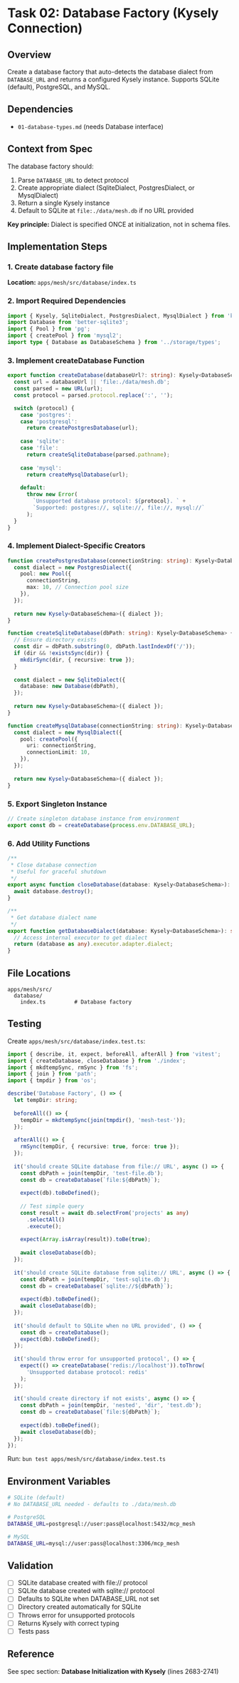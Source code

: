 # Task 02: Database Factory (Kysely Connection)

## Overview
Create a database factory that auto-detects the database dialect from `DATABASE_URL` and returns a configured Kysely instance. Supports SQLite (default), PostgreSQL, and MySQL.

## Dependencies
- `01-database-types.md` (needs Database interface)

## Context from Spec

The database factory should:
1. Parse `DATABASE_URL` to detect protocol
2. Create appropriate dialect (SqliteDialect, PostgresDialect, or MysqlDialect)
3. Return a single Kysely<Database> instance
4. Default to SQLite at `file:./data/mesh.db` if no URL provided

**Key principle:** Dialect is specified ONCE at initialization, not in schema files.

## Implementation Steps

### 1. Create database factory file

**Location:** `apps/mesh/src/database/index.ts`

### 2. Import Required Dependencies

```typescript
import { Kysely, SqliteDialect, PostgresDialect, MysqlDialect } from 'kysely';
import Database from 'better-sqlite3';
import { Pool } from 'pg';
import { createPool } from 'mysql2';
import type { Database as DatabaseSchema } from '../storage/types';
```

### 3. Implement createDatabase Function

```typescript
export function createDatabase(databaseUrl?: string): Kysely<DatabaseSchema> {
  const url = databaseUrl || 'file:./data/mesh.db';
  const parsed = new URL(url);
  const protocol = parsed.protocol.replace(':', '');

  switch (protocol) {
    case 'postgres':
    case 'postgresql':
      return createPostgresDatabase(url);
    
    case 'sqlite':
    case 'file':
      return createSqliteDatabase(parsed.pathname);
    
    case 'mysql':
      return createMysqlDatabase(url);
    
    default:
      throw new Error(
        `Unsupported database protocol: ${protocol}. ` +
        `Supported: postgres://, sqlite://, file://, mysql://`
      );
  }
}
```

### 4. Implement Dialect-Specific Creators

```typescript
function createPostgresDatabase(connectionString: string): Kysely<DatabaseSchema> {
  const dialect = new PostgresDialect({
    pool: new Pool({
      connectionString,
      max: 10, // Connection pool size
    }),
  });
  
  return new Kysely<DatabaseSchema>({ dialect });
}

function createSqliteDatabase(dbPath: string): Kysely<DatabaseSchema> {
  // Ensure directory exists
  const dir = dbPath.substring(0, dbPath.lastIndexOf('/'));
  if (dir && !existsSync(dir)) {
    mkdirSync(dir, { recursive: true });
  }
  
  const dialect = new SqliteDialect({
    database: new Database(dbPath),
  });
  
  return new Kysely<DatabaseSchema>({ dialect });
}

function createMysqlDatabase(connectionString: string): Kysely<DatabaseSchema> {
  const dialect = new MysqlDialect({
    pool: createPool({
      uri: connectionString,
      connectionLimit: 10,
    }),
  });
  
  return new Kysely<DatabaseSchema>({ dialect });
}
```

### 5. Export Singleton Instance

```typescript
// Create singleton database instance from environment
export const db = createDatabase(process.env.DATABASE_URL);
```

### 6. Add Utility Functions

```typescript
/**
 * Close database connection
 * Useful for graceful shutdown
 */
export async function closeDatabase(database: Kysely<DatabaseSchema>): Promise<void> {
  await database.destroy();
}

/**
 * Get database dialect name
 */
export function getDatabaseDialect(database: Kysely<DatabaseSchema>): string {
  // Access internal executor to get dialect
  return (database as any).executor.adapter.dialect;
}
```

## File Locations

```
apps/mesh/src/
  database/
    index.ts         # Database factory
```

## Testing

Create `apps/mesh/src/database/index.test.ts`:

```typescript
import { describe, it, expect, beforeAll, afterAll } from 'vitest';
import { createDatabase, closeDatabase } from './index';
import { mkdtempSync, rmSync } from 'fs';
import { join } from 'path';
import { tmpdir } from 'os';

describe('Database Factory', () => {
  let tempDir: string;
  
  beforeAll(() => {
    tempDir = mkdtempSync(join(tmpdir(), 'mesh-test-'));
  });
  
  afterAll(() => {
    rmSync(tempDir, { recursive: true, force: true });
  });
  
  it('should create SQLite database from file:// URL', async () => {
    const dbPath = join(tempDir, 'test-file.db');
    const db = createDatabase(`file:${dbPath}`);
    
    expect(db).toBeDefined();
    
    // Test simple query
    const result = await db.selectFrom('projects' as any)
      .selectAll()
      .execute();
    
    expect(Array.isArray(result)).toBe(true);
    
    await closeDatabase(db);
  });
  
  it('should create SQLite database from sqlite:// URL', async () => {
    const dbPath = join(tempDir, 'test-sqlite.db');
    const db = createDatabase(`sqlite://${dbPath}`);
    
    expect(db).toBeDefined();
    await closeDatabase(db);
  });
  
  it('should default to SQLite when no URL provided', () => {
    const db = createDatabase();
    expect(db).toBeDefined();
  });
  
  it('should throw error for unsupported protocol', () => {
    expect(() => createDatabase('redis://localhost')).toThrow(
      'Unsupported database protocol: redis'
    );
  });
  
  it('should create directory if not exists', async () => {
    const dbPath = join(tempDir, 'nested', 'dir', 'test.db');
    const db = createDatabase(`file:${dbPath}`);
    
    expect(db).toBeDefined();
    await closeDatabase(db);
  });
});
```

Run: `bun test apps/mesh/src/database/index.test.ts`

## Environment Variables

```bash
# SQLite (default)
# No DATABASE_URL needed - defaults to ./data/mesh.db

# PostgreSQL
DATABASE_URL=postgresql://user:pass@localhost:5432/mcp_mesh

# MySQL
DATABASE_URL=mysql://user:pass@localhost:3306/mcp_mesh
```

## Validation

- [ ] SQLite database created with file:// protocol
- [ ] SQLite database created with sqlite:// protocol
- [ ] Defaults to SQLite when DATABASE_URL not set
- [ ] Directory created automatically for SQLite
- [ ] Throws error for unsupported protocols
- [ ] Returns Kysely<Database> with correct typing
- [ ] Tests pass

## Reference

See spec section: **Database Initialization with Kysely** (lines 2683-2741)


